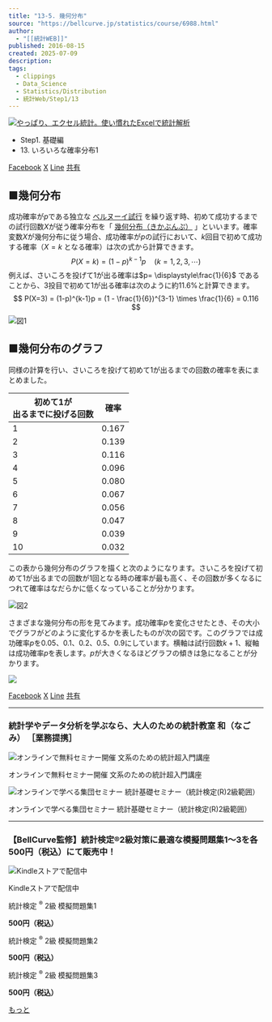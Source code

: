```yaml
---
title: "13-5. 幾何分布"
source: "https://bellcurve.jp/statistics/course/6988.html"
author:
  - "[[統計WEB]]"
published: 2016-08-15
created: 2025-07-09
description: 
tags:
  - clippings
  - Data_Science
  - Statistics/Distribution
  - 統計Web/Step1/13
---
```

[![やっぱり、エクセル統計。使い慣れたExcelで統計解析](https://bellcurve.jp/statistics/wp-content/uploads/2024/09/statistics01-b_ver3.png "やっぱり、エクセル統計。使い慣れたExcelで統計解析")](https://bellcurve.jp/ex/)

- Step1. 基礎編
- 13\. いろいろな確率分布1

[Facebook](https://bellcurve.jp/#facebook "Facebook") [X](https://bellcurve.jp/#x "X") [Line](https://bellcurve.jp/#line "Line") [共有](https://www.addtoany.com/share#url=https%3A%2F%2Fbellcurve.jp%2Fstatistics%2Fcourse%2F6988.html&title=13-5.%20%E5%B9%BE%E4%BD%95%E5%88%86%E5%B8%83)

## ■幾何分布

成功確率が$p$である独立な [ベルヌーイ試行](https://bellcurve.jp/statistics/glossary/1010.html) を繰り返す時、初めて成功するまでの試行回数$X$が従う確率分布を「 [幾何分布（きかぶんぷ）](https://bellcurve.jp/statistics/glossary/870.html) 」といいます。確率変数$X$が幾何分布に従う場合、成功確率が$p$の試行において、$k$回目で初めて成功する確率（$X=k$ となる確率）は次の式から計算できます。
$$
P(X=k) = (1-p)^{k-1}p \quad (k=1,2,3, \cdots)
$$
例えば、さいころを投げて1が出る確率は$p= \displaystyle\frac{1}{6}$<!-- ![p= \displaystyle\frac{1}{6}](https://bellcurve.jp/statistics/wp-content/ql-cache/quicklatex.com-e664e4ec595206d8ad17943a111a46fc_l3.svg "Rendered by QuickLaTeX.com")  -->
であることから、3投目で初めて1が出る確率は次のように約11.6%と計算できます。
$$
P(X=3) = (1-p)^{k-1}p = (1 - \frac{1}{6})^{3-1} \times \frac{1}{6} = 0.116
$$
![図1](https://bellcurve.jp/statistics/wp-content/uploads/2016/08/795316b92fc766b0181f6fef074f03fa-7.png)

## ■幾何分布のグラフ

同様の計算を行い、さいころを投げて初めて1が出るまでの回数の確率を表にまとめました。

| 初めて1が <br> 出るまでに投げる回数 | 確率 |
| --- | --- |
| 1 | 0.167 |
| 2 | 0.139 |
| 3 | 0.116 |
| 4 | 0.096 |
| 5 | 0.080 |
| 6 | 0.067 |
| 7 | 0.056 |
| 8 | 0.047 |
| 9 | 0.039 |
| 10 | 0.032 |

この表から幾何分布のグラフを描くと次のようになります。さいころを投げて初めて1が出るまでの回数が1回となる時の確率が最も高く、その回数が多くなるにつれて確率はなだらかに低くなっていることが分かります。

![図2](https://bellcurve.jp/statistics/wp-content/uploads/2016/08/2b530e80c7d0de90885e285c5d798063-6.png)

さまざまな幾何分布の形を見てみます。成功確率$p$を変化させたとき、その大小でグラフがどのように変化するかを表したものが次の図です。このグラフでは成功確率$p$を0.05、0.1、0.2、0.5、0.9にしています。横軸は試行回数$k+1$、縦軸は成功確率$p$を表します。$p$が大きくなるほどグラフの傾きは急になることが分かります。

![](https://bellcurve.jp/statistics/wp-content/uploads/2016/08/66c19942ab4ba346fdb64ccc04cde373.png)

[Facebook](https://bellcurve.jp/#facebook "Facebook") [X](https://bellcurve.jp/#x "X") [Line](https://bellcurve.jp/#line "Line") [共有](https://www.addtoany.com/share#url=https%3A%2F%2Fbellcurve.jp%2Fstatistics%2Fcourse%2F6988.html&title=13-5.%20%E5%B9%BE%E4%BD%95%E5%88%86%E5%B8%83)

---

### 統計学やデータ分析を学ぶなら、大人のための統計教室 和（なごみ） ［業務提携］

![オンラインで無料セミナー開催 文系のための統計超入門講座](https://bellcurve.jp/statistics/wp-content/uploads/2025/05/toukeicyounyumon.png)

オンラインで無料セミナー開催 文系のための統計超入門講座

![オンラインで学べる集団セミナー 統計基礎セミナー（統計検定(R)2級範囲）](https://bellcurve.jp/statistics/wp-content/uploads/2025/05/toukeikiso.png)

オンラインで学べる集団セミナー 統計基礎セミナー（統計検定(R)2級範囲）

---

### 【BellCurve監修】統計検定®2級対策に最適な模擬問題集1～3を各500円（税込）にて販売中！

![Kindleストアで配信中](https://bellcurve.jp/statistics/wp-content/uploads/2018/07/bnr_kindle.png)

Kindleストアで配信中

統計検定 <sup>®</sup> 2級 模擬問題集1

**500円（税込）**  

統計検定 <sup>®</sup> 2級 模擬問題集2

**500円（税込）**  

統計検定 <sup>®</sup> 2級 模擬問題集3

**500円（税込）**  

[もっと](https://bellcurve.jp/statistics/course/#addtoany "すべてを表示")